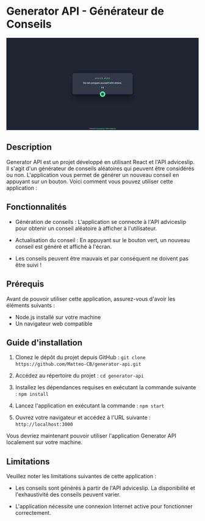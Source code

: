 # Generator API - Générateur de Conseils

![Preview de l'app](./p6.png)

## Description

Generator API est un projet développé en utilisant React et l'API adviceslip. Il s'agit d'un générateur de conseils aléatoires qui peuvent être considérés ou non. L'application vous permet de générer un nouveau conseil en appuyant sur un bouton. Voici comment vous pouvez utiliser cette application :

## Fonctionnalités

- Génération de conseils : L'application se connecte à l'API adviceslip pour obtenir un conseil aléatoire à afficher à l'utilisateur.

- Actualisation du conseil : En appuyant sur le bouton vert, un nouveau conseil est généré et affiché à l'écran.

- Les conseils peuvent être mauvais et par conséquent ne doivent pas être suivi !

## Prérequis

Avant de pouvoir utiliser cette application, assurez-vous d'avoir les éléments suivants :

- Node.js installé sur votre machine
- Un navigateur web compatible

## Guide d'installation

1. Clonez le dépôt du projet depuis GitHub : `git clone https://github.com/Matteo-CB/generator-api.git`

2. Accédez au répertoire du projet : `cd generator-api`

3. Installez les dépendances requises en exécutant la commande suivante : `npm install`

4. Lancez l'application en exécutant la commande : `npm start`

5. Ouvrez votre navigateur et accédez à l'URL suivante : `http://localhost:3000`

Vous devriez maintenant pouvoir utiliser l'application Generator API localement sur votre machine.

## Limitations

Veuillez noter les limitations suivantes de cette application :

- Les conseils sont générés à partir de l'API adviceslip. La disponibilité et l'exhaustivité des conseils peuvent varier.

- L'application nécessite une connexion Internet active pour fonctionner correctement.

